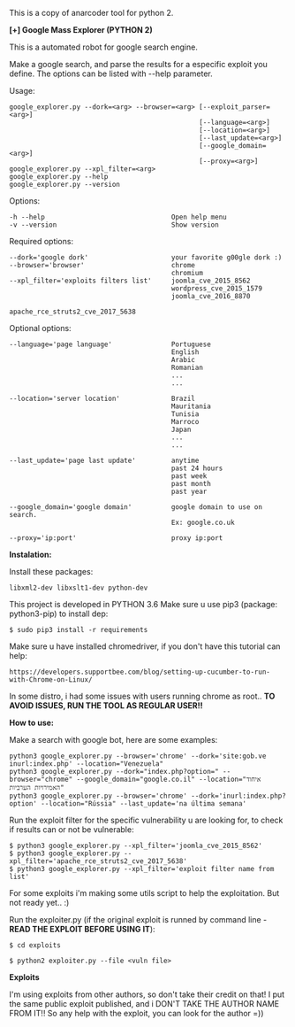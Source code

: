 This is a copy of anarcoder tool for python 2.

**[+] Google Mass Explorer (PYTHON 2)**

This is a automated robot for google search engine.

Make a google search, and parse the results for a especific exploit you define.
The options can be listed with --help parameter.

Usage:

    google_explorer.py --dork=<arg> --browser=<arg> [--exploit_parser=<arg>]
                                                    [--language=<arg>]
                                                    [--location=<arg>]
                                                    [--last_update=<arg>]
                                                    [--google_domain=<arg>]
                                                    [--proxy=<arg>]
    google_explorer.py --xpl_filter=<arg>
    google_explorer.py --help
    google_explorer.py --version

Options:

    -h --help                                Open help menu
    -v --version                             Show version

Required options:

    --dork='google dork'                     your favorite g00gle dork :)
    --browser='browser'                      chrome
                                             chromium
    --xpl_filter='exploits filters list'     joomla_cve_2015_8562
                                             wordpress_cve_2015_1579
                                             joomla_cve_2016_8870
                                             apache_rce_struts2_cve_2017_5638

Optional options:

    --language='page language'               Portuguese
                                             English
                                             Arabic
                                             Romanian
                                             ...
                                             ...

    --location='server location'             Brazil
                                             Mauritania
                                             Tunisia
                                             Marroco
                                             Japan
                                             ...
                                             ...

    --last_update='page last update'         anytime
                                             past 24 hours
                                             past week
                                             past month
                                             past year

    --google_domain='google domain'          google domain to use on search.
                                             Ex: google.co.uk
    
    --proxy='ip:port'                        proxy ip:port



**Instalation:**

Install these packages:

    libxml2-dev libxslt1-dev python-dev


This project is developed in PYTHON 3.6 Make sure u use pip3 (package: python3-pip) to install dep:

    $ sudo pip3 install -r requirements


Make sure u have installed chromedriver, if you don't have this tutorial can help:

    https://developers.supportbee.com/blog/setting-up-cucumber-to-run-with-Chrome-on-Linux/


In some distro, i had some issues with users running chrome as root.. **TO AVOID ISSUES, RUN THE TOOL AS REGULAR USER!!**



**How to use:**

Make a search with google bot, here are some examples:

    python3 google_explorer.py --browser='chrome' --dork='site:gob.ve inurl:index.php' --location="Venezuela"
    python3 google_explorer.py --dork="index.php?option=" --browser="chrome" --google_domain="google.co.il" --location="איחוד האמירויות הערביות"
    python3 google_explorer.py --browser='chrome' --dork='inurl:index.php?option' --location="Rússia" --last_update='na última semana'
    

Run the exploit filter for the specific vulnerability u are looking for, to check if results can or not be vulnerable:

    $ python3 google_explorer.py --xpl_filter='joomla_cve_2015_8562'
    $ python3 google_explorer.py --xpl_filter='apache_rce_struts2_cve_2017_5638'
    $ python3 google_explorer.py --xpl_filter='exploit filter name from list'
    

For some exploits i'm making some utils script to help the exploitation. But not ready yet.. :)

Run the exploiter.py (if the original exploit is runned by command line - **READ THE EXPLOIT BEFORE USING IT**):

    $ cd exploits

    $ python2 exploiter.py --file <vuln file>
    

**Exploits**

I'm using exploits from other authors, so don't take their credit on that! I put the same public exploit published, and i DON'T TAKE THE AUTHOR NAME FROM IT!! So any help with the exploit, you can look for the author =))



    
    








